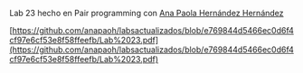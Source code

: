 Lab 23 hecho en Pair programming con [Ana Paola Hernández Hernández](mailto:a01276728@tec.mx)

[https://github.com/anapaoh/labsactualizados/blob/e769844d5466ec0d6f4cf97e6cf53e8f58ffeefb/Lab%2023.pdf](https://github.com/anapaoh/labsactualizados/blob/e769844d5466ec0d6f4cf97e6cf53e8f58ffeefb/Lab%2023.pdf)  
